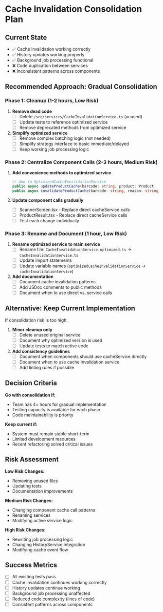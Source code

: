 # Cache Invalidation Consolidation Plan

## Current State
- ✅ Cache invalidation working correctly
- ✅ History updates working properly  
- ✅ Background job processing functional
- ❌ Code duplication between services
- ❌ Inconsistent patterns across components

## Recommended Approach: Gradual Consolidation

### Phase 1: Cleanup (1-2 hours, Low Risk)
1. **Remove dead code**
   - [ ] Delete `/src/services/CacheInvalidationService.ts` (unused)
   - [ ] Update tests to reference optimized service
   - [ ] Remove deprecated methods from optimized service

2. **Simplify optimized service**
   - [ ] Remove complex batching logic (not needed)
   - [ ] Simplify strategy interface to basic immediate/delayed
   - [ ] Keep working job processing logic

### Phase 2: Centralize Component Calls (2-3 hours, Medium Risk)
1. **Add convenience methods to optimized service**
   ```typescript
   // Add to OptimizedCacheInvalidationService
   public async updateProductCache(barcode: string, product: Product, reason: string): Promise<void>
   public async invalidateProductCache(barcode: string, reason: string): Promise<void>
   ```

2. **Update component calls gradually**
   - [ ] ScannerScreen.tsx - Replace direct cacheService calls
   - [ ] ProductResult.tsx - Replace direct cacheService calls  
   - [ ] Test each change individually

### Phase 3: Rename and Document (1 hour, Low Risk)
1. **Rename optimized service to main service**
   - [ ] Rename file: `CacheInvalidationService.optimized.ts` → `CacheInvalidationService.ts`
   - [ ] Update import statements
   - [ ] Update variable names (`optimizedCacheInvalidationService` → `cacheInvalidationService`)

2. **Add documentation**
   - [ ] Document cache invalidation patterns
   - [ ] Add JSDoc comments to public methods
   - [ ] Document when to use direct vs. service calls

## Alternative: Keep Current Implementation

If consolidation risk is too high:
1. **Minor cleanup only**
   - [ ] Delete unused original service
   - [ ] Document why optimized version is used
   - [ ] Update tests to match active code

2. **Add consistency guidelines**
   - [ ] Document when components should use cacheService directly
   - [ ] Document when to use cache invalidation service
   - [ ] Add linting rules if possible

## Decision Criteria

**Go with consolidation if:**
- Team has 4+ hours for gradual implementation
- Testing capacity is available for each phase
- Code maintainability is priority

**Keep current if:**
- System must remain stable short-term
- Limited development resources
- Recent refactoring solved critical issues

## Risk Assessment

**Low Risk Changes:**
- Removing unused files
- Updating tests  
- Documentation improvements

**Medium Risk Changes:**
- Changing component cache call patterns
- Renaming services
- Modifying active service logic

**High Risk Changes:**
- Rewriting job processing logic
- Changing HistoryService integration
- Modifying cache event flow

## Success Metrics

- [ ] All existing tests pass
- [ ] Cache invalidation continues working correctly
- [ ] History updates continue working
- [ ] Background job processing unaffected
- [ ] Reduced code complexity (lines of code)
- [ ] Consistent patterns across components